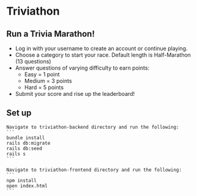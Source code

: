 # Triviathon
## Run a Trivia Marathon!
- Log in with your username to create an account or continue playing.
- Choose a category to start your race. Default length is Half-Marathon (13 questions)
- Answer questions of varying difficulty to earn points:
    - Easy = 1 point 
    - Medium = 3 points
    - Hard = 5 points
- Submit your score and rise up the leaderboard!

## Set up
    Navigate to triviathon-backend directory and run the following:
    ```
    bundle install
    rails db:migrate
    rails db:seed
    rails s
    ``` 

    Navigate to triviathon-frontend directory and run the following:
    ```
    npm install
    open index.html
    ```
